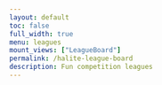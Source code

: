 ```yaml
---
layout: default
toc: false
full_width: true
menu: leagues
mount_views: ["LeagueBoard"]
permalink: /halite-league-board
description: Fun competition leagues
---
```


<div id="leaderboard-container"></div>
